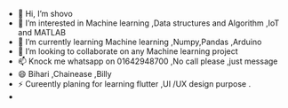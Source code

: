 - 👋 Hi, I’m shovo
- 👀 I’m interested in Machine learning ,Data structures and Algorithm ,IoT and MATLAB
- 🌱 I’m currently learning Machine learning ,Numpy,Pandas ,Arduino 
- 💞️ I’m looking to collaborate on any Machine  learning project
- 📫 Knock me whatsapp on 01642948700 ,No call please ,just message 
- 😄 Bihari ,Chainease ,Billy 
- ⚡ Cureently planing for learning flutter ,UI /UX design purpose .
- <!---
shovo896/shovo896 is a ✨ special ✨ repository because its `README.md` (this file) appears on your GitHub profile.
You can click the Preview link to take a look at your changes.
Duteeeeeeeeeeeee meauuuuuuuu
